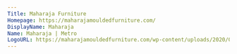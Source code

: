 ```yaml
---
Title: Maharaja Furniture
Homepage: https://maharajamouldedfurniture.com/
DisplayName: Maharaja
Name: Maharaja | Metro
LogoURL: https://maharajamouldedfurniture.com/wp-content/uploads/2020/06/cropped-PHOTO-2020-06-11-15-28-18-1-1.jpg
---
```



